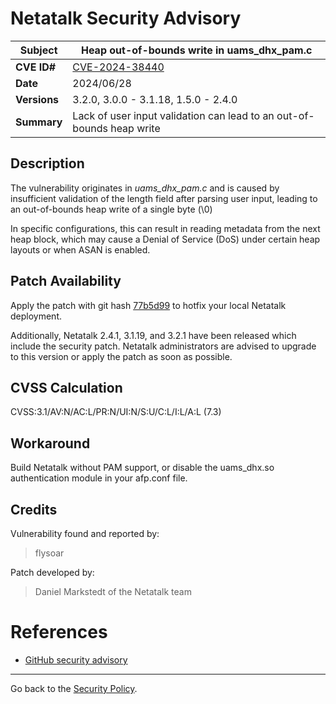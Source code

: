 # Netatalk Security Advisory

| **Subject**  | Heap out-of-bounds write in uams_dhx_pam.c |
| ------------ | -------------------------------------- |
| **CVE ID#**  | [CVE-2024-38440](https://www.cve.org/CVERecord?id=CVE-2024-38440) |
| **Date**     | 2024/06/28 |
| **Versions** | 3.2.0, 3.0.0 - 3.1.18, 1.5.0 - 2.4.0 |
| **Summary**  | Lack of user input validation can lead to an out-of-bounds heap write |

## Description

The vulnerability originates in *uams_dhx_pam.c*
and is caused by insufficient validation
of the length field after parsing user input,
leading to an out-of-bounds heap write of a single byte (\0)

In specific configurations, this can result in reading metadata from the
next heap block, which may cause a Denial of Service (DoS) under certain
heap layouts or when ASAN is enabled.

## Patch Availability

Apply the patch with git hash
[77b5d99](https://github.com/Netatalk/netatalk/commit/77b5d99007cfef4d73d76fd6f0c26584891608e5.diff)
to hotfix your local Netatalk deployment.

Additionally, Netatalk 2.4.1, 3.1.19, and 3.2.1 have been released which
include the security patch. Netatalk administrators are advised to
upgrade to this version or apply the patch as soon as possible.

## CVSS Calculation

CVSS:3.1/AV:N/AC:L/PR:N/UI:N/S:U/C:L/I:L/A:L (7.3)

## Workaround

Build Netatalk without PAM support,
or disable the uams_dhx.so authentication module in your afp.conf file.

## Credits

Vulnerability found and reported by:

> flysoar

Patch developed by:

> Daniel Markstedt of the Netatalk team

# References

* [GitHub security advisory](https://github.com/Netatalk/netatalk/security/advisories/GHSA-mxx4-9fhm-r3w5)

---

Go back to the [Security Policy](/security.html).
